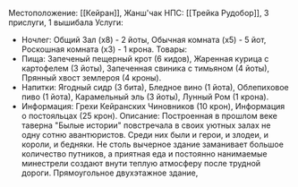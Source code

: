 Местоположение: [[Кейран]], Жанш'чак
НПС: [[Трейка Рудобор]], 3 прислуги, 1 вышибала 
Услуги: 
- Ночлег: Общий Зал (х8) - 2 йоты, Обычная комната (х5) - 5 йот, Роскошная комната (х3) - 1 крона.
Товары: 
- Пища: Запеченый пещерный крот (6 кидов), Жаренная курица с картофелем (3 йоты), Запеченная свиника с тимьяном (4 йоты), Прянный хвост землероя (4 кроны).
- Напитки: Ягодный сидр (3 бита), Бледное вино (1 йота), Облепиховое пиво (1 йота), Карамельный эль (3 йоты), Лунный Ром (1 крона).
- Информация: Грехи Кейранских Чиновников (10 крон), Информация о постояльцах (25 крон).
Описание:
	 Построенная в прошлом веке таверна "Былые истории" повстречала в своих уютных залах не одну сотню авантюристов. Среди них были и герои, и злодеи, и короли, и бедняки. Не столь вычерное здание заманивает большое количество путников, а приятная еда и постоянно нанимаемые минестрели создают внути теплую атмосферу после трудной дороги.  Прямоугольное двухэтажное здание, 